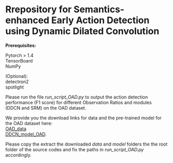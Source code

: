 # Rrepository for Semantics-enhanced Early Action Detection using Dynamic Dilated Convolution


**Prerequisites:**

Pytorch > 1.4  
TensorBoard  
NumPy

(Optional):  
detectron2  
spotlight  

Please run the file *run_script_OAD.py* to output the action detection performance (F1 score) for different Observation Ratios and modules (DDCN and SRM) on the OAD dataset.  


We provide you the download links for data and the pre-trained model for the OAD dataset here:  
[OAD_data](https://drive.google.com/file/d/1gVPZqDGZcQPLoxkRabi6b4NN09tIpszL/view?usp=sharing)  
[DDCN_model_OAD](https://drive.google.com/file/d/1tHmqnFbKi3UpEvAZTsSo6An969xTWp99/view?usp=sharing).  

Please copy the extract the downloaded *data* and *model* folders the the root folder of the source codes and fix the paths in *run_script_OAD.py* accordingly. 
